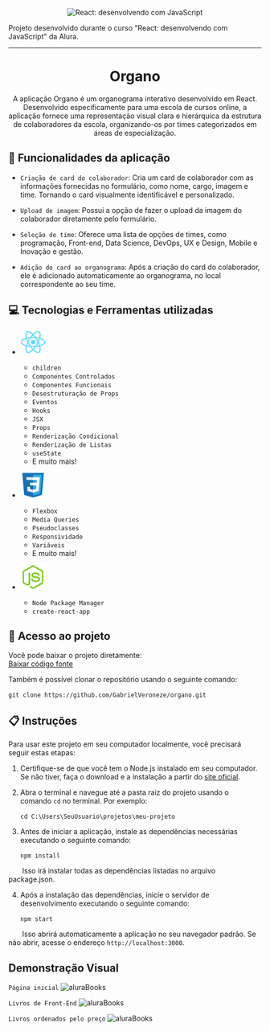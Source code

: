 <p align="center"> <img src="https://imgur.com/4b57aFn.png" alt="React: desenvolvendo com JavaScript"> </p>
<p>Projeto desenvolvido durante o curso "React: desenvolvendo com JavaScript" da Alura.</p>

<hr>

<h1 align="center">Organo</h1>
<p align="center">A aplicação Organo é um organograma interativo desenvolvido em React. Desenvolvido especificamente para uma escola de cursos online, a aplicação fornece uma representação visual clara e hierárquica da estrutura de colaboradores da escola, organizando-os por times categorizados em áreas de especialização.</p>

## :hammer: Funcionalidades da aplicação

- `Criação de card do colaborador`: Cria um card de colaborador com as informações fornecidas no formulário, como nome, cargo, imagem e time. Tornando o card visualmente identificável e personalizado.

- `Upload de imagem`: Possui a opção de fazer o upload da imagem do colaborador diretamente pelo formulário.

- `Seleção de time`: Oferece uma lista de opções de times, como programação, Front-end, Data Science, DevOps, UX e Design, Mobile e Inovação e gestão.

- `Adição do card ao organograma`: Após a criação do card do colaborador, ele é adicionado automaticamente ao organograma, no local correspondente ao seu time.

## :computer: Tecnologias e Ferramentas utilizadas


- <img height="50px" src="https://raw.githubusercontent.com/devicons/devicon/master/icons/react/react-original.svg"><br>
    - `children`
    - `Componentes Controlados`
    - `Componentes Funcionais`
    - `Desestruturação de Props`
    - `Eventos`
    - `Hooks`
    - `JSX`
    - `Props`
    - `Renderização Condicional`
    - `Renderização de Listas`
    - `useState`
    - E muito mais!

- <img height="50px" src="https://raw.githubusercontent.com/devicons/devicon/master/icons/css3/css3-original.svg"><br>
    - `Flexbox`
    - `Media Queries`
    - `Pseudoclasses`
    - `Responsividade`
    - `Variáveis`
    - E muito mais!

- <img height="50px" src="https://raw.githubusercontent.com/devicons/devicon/master/icons/nodejs/nodejs-original.svg"><br>
    - `Node Package Manager`
    - `create-react-app`


## :open_file_folder: Acesso ao projeto
Você pode baixar o projeto diretamente:  
[Baixar código fonte](https://github.com/GabrielVeroneze/organo/archive/refs/heads/master.zip)

Também é possível clonar o repositório usando o seguinte comando:
```
git clone https://github.com/GabrielVeroneze/organo.git
```

## :clipboard: Instruções
Para usar este projeto em seu computador localmente, você precisará seguir estas etapas:

1. Certifique-se de que você tem o Node.js instalado em seu computador. Se não tiver, faça o download e a instalação a partir do [site oficial](https://nodejs.org/).

2. Abra o terminal e navegue até a pasta raiz do projeto usando o comando `cd` no terminal. Por exemplo:
   ```
   cd C:\Users\SeuUsuario\projetos\meu-projeto
   ```
3. Antes de iniciar a aplicação, instale as dependências necessárias executando o seguinte comando:
   ```
   npm install
   ```
&nbsp; &nbsp; &nbsp; &nbsp;Isso irá instalar todas as dependências listadas no arquivo package.json.

4. Após a instalação das dependências, inicie o servidor de desenvolvimento executando o seguinte comando:
   ```
   npm start
   ```
&nbsp; &nbsp; &nbsp; &nbsp;Isso abrirá automaticamente a aplicação no seu navegador padrão. Se não abrir, acesse o endereço `http://localhost:3000`.
<br>

## Demonstração Visual
`Página inicial`
![aluraBooks](https://imgur.com/pSkyaNE.png)

`Livros de Front-End`
![aluraBooks](https://imgur.com/S2dQ6OR.png)

`Livros ordenados pelo preço`
![aluraBooks](https://imgur.com/b8dQfHe.png)

